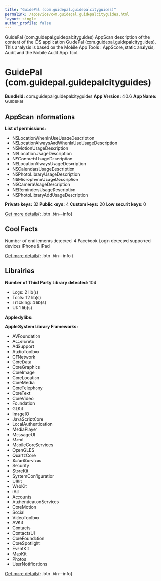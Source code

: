 ```yaml
---
title: "GuidePal (com.guidepal.guidepalcityguides)"
permalink: /apps/ios/com.guidepal.guidepalcityguides.html
layout: single
author_profile: false
---
```

GuidePal (com.guidepal.guidepalcityguides) AppScan description of the content of the iOS application GuidePal (com.guidepal.guidepalcityguides). This analysis is based on the Mobile App Tools : AppScore, static analysis, Audit and the Mobile Audit App Tool.

# GuidePal (com.guidepal.guidepalcityguides)

**BundleId:** com.guidepal.guidepalcityguides
**App Version:** 4.0.6
**App Name:** GuidePal


## AppScan informations 

**List of permissions:** 
- NSLocationWhenInUseUsageDescription
- NSLocationAlwaysAndWhenInUseUsageDescription
- NSMotionUsageDescription
- NSLocationUsageDescription
- NSContactsUsageDescription
- NSLocationAlwaysUsageDescription
- NSCalendarsUsageDescription
- NSPhotoLibraryUsageDescription
- NSMicrophoneUsageDescription
- NSCameraUsageDescription
- NSRemindersUsageDescription
- NSPhotoLibraryAddUsageDescription
  
  
**Private keys:** 32
**Public keys:** 4
**Custom keys:** 20
**Low securit keys:** 0
  
[Get more details](/pricing.html){: .btn .btn--info}

## Cool Facts

Number of entitlements detected: 4
Facebook Login detected
supported devices iPhone & iPad
  
[Get more details](/pricing.html){: .btn .btn--info }

## Librairies 
**Number of Third Party Library detected:** 104
- Logs: 2 lib(s)
- Tools: 12 lib(s)
- Tracking: 4 lib(s)
- UI: 1 lib(s)


**Apple dylibs:**


**Apple System Library Frameworks:**
- AVFoundation
- Accelerate
- AdSupport
- AudioToolbox
- CFNetwork
- CoreData
- CoreGraphics
- CoreImage
- CoreLocation
- CoreMedia
- CoreTelephony
- CoreText
- CoreVideo
- Foundation
- GLKit
- ImageIO
- JavaScriptCore
- LocalAuthentication
- MediaPlayer
- MessageUI
- Metal
- MobileCoreServices
- OpenGLES
- QuartzCore
- SafariServices
- Security
- StoreKit
- SystemConfiguration
- UIKit
- WebKit
- iAd
- Accounts
- AuthenticationServices
- CoreMotion
- Social
- VideoToolbox
- AVKit
- Contacts
- ContactsUI
- CoreFoundation
- CoreSpotlight
- EventKit
- MapKit
- Photos
- UserNotifications


  
[Get more details](/pricing.html){: .btn .btn--info}

